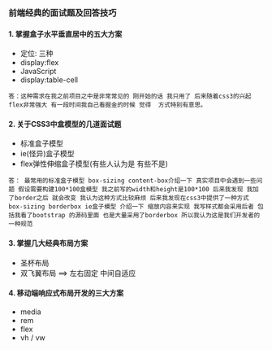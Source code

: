 ### 前端经典的面试题及回答技巧

#### 1. 掌握盒子水平垂直居中的五大方案

- 定位: 三种
- display:flex
- JavaScript
- display:table-cell

```
答：这种需求在我之前项目之中是非常常见的 刚开始的话 我只用了 后来随着css3的兴起 flex非常强大 有一段时间我自己看掘金的时候 觉得  方式特别有意思。
```



#### 2. 关于CSS3中盒模型的几道面试题

- 标准盒子模型
- ie(怪异)盒子模型
- flex弹性伸缩盒子模型(有些人认为是 有些不是)

```
答： 最常用的标准盒子模型 box-sizing content-box介绍一下 真实项目中会遇到一些问题 假设需要构建100*100盒模型 我之前写的width和height是100*100 后来我发现 我加了border之后 就会改变 我认为这种方式比较麻烦 后来我发现在css3中提供了一种方式 box-sizing borderbox ie盒子模型 介绍一下 缩放内容来实现 我写样式都会采用后者 包括我看了bootstrap 的源码里面 也是大量采用了borderbox 所以我认为这是我们开发者的一种规范
```



#### 3. 掌握几大经典布局方案

- 圣杯布局
- 双飞翼布局    ==> 左右固定 中间自适应



#### 4. 移动端响应式布局开发的三大方案

- media
- rem
- flex
- vh / vw



